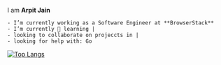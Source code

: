 I am **Arpit Jain**

```
- I’m currently working as a Software Engineer at **BrowserStack**
- I’m currently 🌱 learning |
- looking to collaborate on projeccts in |
- looking for help with: Go
```

[![Top Langs](https://github-readme-stats.vercel.app/api/top-langs/?username=antimatter96&layout=compact)]()
